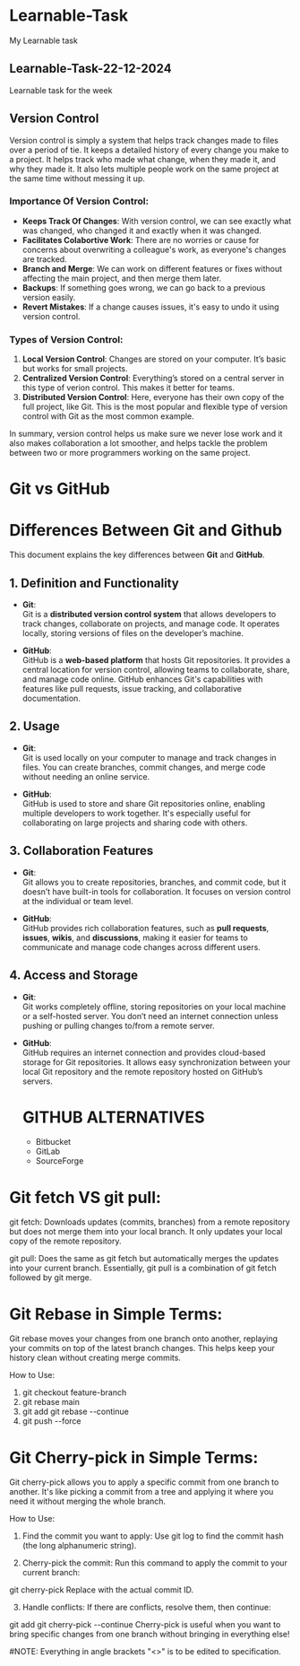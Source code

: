 # Learnable-Task
My Learnable task
## Learnable-Task-22-12-2024
Learnable task for the week

## Version Control

Version control is simply a system that helps track changes made to files over a period of tie. It keeps a detailed history of every change you make to a project. It helps track who made what change, when they made it, and why they made it. It also lets multiple people work on the same project at the same time without messing it up.

### Importance Of Version Control:
- **Keeps Track Of Changes**: With version control, we can see exactly what was changed, who changed it and exactly when it was changed.
- **Facilitates Colabortive Work**: There are no worries or cause for concerns about overwriting a colleague's work, as everyone's changes are tracked.
- **Branch and Merge**: We can work on different features or fixes without affecting the main project, and then merge them later.
- **Backups**: If something goes wrong, we can go back to a previous version easily.
- **Revert Mistakes**: If a change causes issues, it's easy to undo it using version control.

### Types of Version Control:
1. **Local Version Control**: Changes are stored on your computer. It’s basic but works for small projects.
2. **Centralized Version Control**: Everything’s stored on a central server in this type of verion  control. This makes it better for teams.
3. **Distributed Version Control**: Here, everyone has their own copy of the full project, like Git. This is the most popular and flexible type of version control with Git as the most common example.

In summary, version control helps us make sure we never lose work and it also makes collaboration a lot smoother, and helps tackle the problem between two or more programmers working on the same project.

# Git vs GitHub
# Differences Between Git and Github

This document explains the key differences between **Git** and **GitHub**.

## 1. Definition and Functionality

- **Git**:  
  Git is a **distributed version control system** that allows developers to track changes, collaborate on projects, and manage code. It operates locally, storing versions of files on the developer’s machine.

- **GitHub**:  
  GitHub is a **web-based platform** that hosts Git repositories. It provides a central location for version control, allowing teams to collaborate, share, and manage code online. GitHub enhances Git's capabilities with features like pull requests, issue tracking, and collaborative documentation.

## 2. Usage

- **Git**:  
  Git is used locally on your computer to manage and track changes in files. You can create branches, commit changes, and merge code without needing an online service.

- **GitHub**:  
  GitHub is used to store and share Git repositories online, enabling multiple developers to work together. It's especially useful for collaborating on large projects and sharing code with others.

## 3. Collaboration Features

- **Git**:  
  Git allows you to create repositories, branches, and commit code, but it doesn’t have built-in tools for collaboration. It focuses on version control at the individual or team level.

- **GitHub**:  
  GitHub provides rich collaboration features, such as **pull requests**, **issues**, **wikis**, and **discussions**, making it easier for teams to communicate and manage code changes across different users.

## 4. Access and Storage

- **Git**:  
  Git works completely offline, storing repositories on your local machine or a self-hosted server. You don’t need an internet connection unless pushing or pulling changes to/from a remote server.

- **GitHub**:  
  GitHub requires an internet connection and provides cloud-based storage for Git repositories. It allows easy synchronization between your local Git repository and the remote repository hosted on GitHub’s servers.

  # GITHUB ALTERNATIVES
    - Bitbucket
    - GitLab
    - SourceForge

#  Git fetch VS git pull:

git fetch:
Downloads updates (commits, branches) from a remote repository but does not merge them into your local branch. It only updates your local copy of the remote repository.

git pull:
Does the same as git fetch but automatically merges the updates into your current branch. Essentially, git pull is a combination of git fetch followed by git merge.

# Git Rebase in Simple Terms:
Git rebase moves your changes from one branch onto another, replaying your commits on top of the latest branch changes. This helps keep your history clean without creating merge commits.

How to Use:
1. git checkout feature-branch
2. git rebase main
3. git add <file>
git rebase --continue
4. git push --force

# Git Cherry-pick in Simple Terms:
Git cherry-pick allows you to apply a specific commit from one branch to another. It's like picking a commit from a tree and applying it where you need it without merging the whole branch.

How to Use:
1. Find the commit you want to apply:
Use git log to find the commit hash (the long alphanumeric string).

2. Cherry-pick the commit:
Run this command to apply the commit to your current branch:

git cherry-pick <commit-hash>
Replace <commit-hash> with the actual commit ID.

3. Handle conflicts:
If there are conflicts, resolve them, then continue:

git add <resolved-file>
git cherry-pick --continue
Cherry-pick is useful when you want to bring specific changes from one branch without bringing in everything else!

#NOTE:
Everything in angle brackets "<>" is to be edited to specification.
